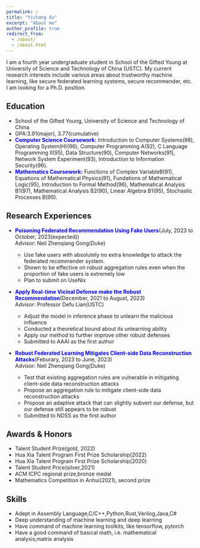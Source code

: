 ```yaml
---
permalink: /
title: "Yichang Xu"
excerpt: "About me"
author_profile: true
redirect_from: 
  - /about/
  - /about.html
---
```


I am a fourth year undergraduate student in School of the Gifted Young at University of Science and Technology of China (USTC). My current research interests include various areas about trustworthy machine learning, like secure federated learning systems, secure recommender, etc. I am looking for a Ph.D. position.

## Education
* School of the Gifted Young, University of Science and Technology of China
* GPA:3.91(major), 3.77(cumulative)
* <span style="color: blue;"><b>Computer Science Coursework:</b></span>  Introduction to Computer Systems(98), Operating System(H)(96), Computer Programming A(92), C Language Programming II(95), Data Structure(90), Computer Networks(91), Network System Experiment(93), Introduction to Information Security(96).
* <span style="color: blue;"><b>Mathematics Coursework:</b></span>  Functions of Complex VariableB(91), Equations of Mathematical Physics(91), Fundations of Mathematical Logic(95), Introduction to Formal Method(96), Mathematical Analysis B1(97), Mathematical Analysis B2(90), Linear Algebra B1(95),  Stochastic Processes B(95).

## Research Experiences
* <span style="color: blue;"><b>Poisoning Federated Recommendation Using Fake Users</b></span>(July, 2023 to October, 2023(expected))  
Advisor: Neil Zhenqiang Gong(Duke)
  * Use fake users with absolutely no extra knowledge to attack the federated recommender system.
  * Shown to be effective on robust aggregation rules even when the proportion of fake users is extremely low
  * Plan to submit on UseNix

* <span style="color: blue;"><b>Apply Real-time Vicinal Defense make the Robust Recommendation</b></span>(December, 2021 to August, 2023)  
Advisor: Professor Defu Lian(USTC)
  * Adjust the model in inference phase to unlearn the malicious influence
  * Conducted a theoretical bound about its unlearning ability
  * Apply our method to further improve other robust defenses
  * Submitted to AAAI as the first author

* <span style="color: blue;"><b>Robust Federated Learning Mitigates Client-side Data Reconstruction Attacks</b></span>(Feburary, 2023 to June, 2023)  
Advisor: Neil Zhenqiang Gong(Duke)
  * Test that existing aggregation rules are vulnerable in mitigating client-side data reconstruction attacks
  * Propose an aggregation rule to mitigate client-side data reconstruction attacks
  * Propose an adaptive attack that can slightly subvert our defense, but our defense still appears to be robust
  * Submitted to NDSS as the first author
  
## Awards & Honors
* Talent Student Prize(gold, 2022)
* Hua Xia Talent Program First Prize Scholarship(2022)
* Hua Xia Talent Program First Prize Scholarship(2020)
* Talent Student Price(silver,2021)
* ACM ICPC regional prize,bronze medal
* Mathematics Competition in Anhui(2021), second prize

## Skills
* Adept in Assembly Language,C/C++,Python,Rust,Verilog,Java,C#
* Deep understanding of machine learning and deep learning
* Have command of machine learning toolkits, like tensorflow, pytorch
* Have a good command of basical math, i.e. mathematical analysis,matrix analysis
